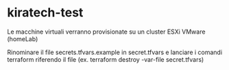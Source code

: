 # kiratech-test

Le macchine virtuali verranno provisionate su un cluster ESXi VMware (homeLab)



Rinominare il file secrets.tfvars.example in secret.tfvars e lanciare i comandi terraform riferendo il file (ex. terraform destroy -var-file secret.tfvars) 

